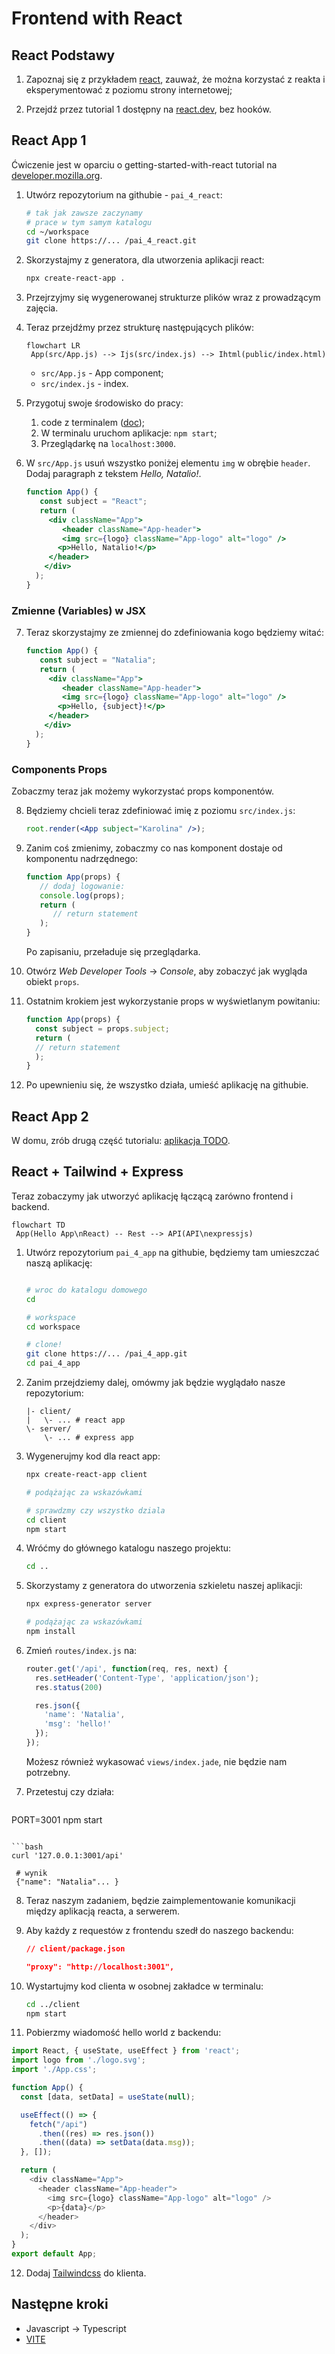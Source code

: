 # Frontend with React

## React Podstawy

1. Zapoznaj się z przykładem [react](react/), zauważ, że można korzystać z reakta i eksperymentować z poziomu strony internetowej;

2. Przejdź przez tutorial 1 dostępny na [react.dev](https://react.dev/learn), bez hooków.

## React App 1

Ćwiczenie jest w oparciu o getting-started-with-react tutorial na [developer.mozilla.org](https://developer.mozilla.org/en-US/docs/Learn/Tools_and_testing/Client-side_JavaScript_frameworks/React_getting_started).

1. Utwórz repozytorium na githubie - `pai_4_react`:

   ```bash
   # tak jak zawsze zaczynamy
   # prace w tym samym katalogu
   cd ~/workspace
   git clone https://... /pai_4_react.git
   ```

2. Skorzystajmy z generatora, dla utworzenia aplikacji react:

   ```bash
   npx create-react-app .
   ```

3. Przejrzyjmy się wygenerowanej strukturze plików wraz z prowadzącym zajęcia.

4. Teraz przejdźmy przez strukturę następujących plików:

   ```mermaid
   flowchart LR
    App(src/App.js) --> Ijs(src/index.js) --> Ihtml(public/index.html)
   ```

   - `src/App.js` - App component;
   - `src/index.js` - index.

5. Przygotuj swoje środowisko do pracy:

   1. code z terminalem ([doc](https://code.visualstudio.com/docs/terminal/basics));
   2. W terminalu uruchom aplikacje: `npm start`;
   3. Przeglądarkę na `localhost:3000`.

6. W `src/App.js` usuń wszystko poniżej elementu `img` w obrębie `header`. Dodaj paragraph z tekstem <i>Hello, Natalio!</i>.

   ```jsx
   function App() {
      const subject = "React";
      return (
        <div className="App">
           <header className="App-header">
           <img src={logo} className="App-logo" alt="logo" />
          <p>Hello, Natalio!</p>
        </header>
       </div>
     );
   }
   ```

### Zmienne (Variables) w JSX

7. Teraz skorzystajmy ze zmiennej do zdefiniowania kogo będziemy witać:

   ```jsx
   function App() {
      const subject = "Natalia";
      return (
        <div className="App">
           <header className="App-header">
           <img src={logo} className="App-logo" alt="logo" />
          <p>Hello, {subject}!</p>
        </header>
       </div>
     );
   }
   ```

### Components Props

Zobaczmy teraz jak możemy wykorzystać props komponentów.

8. Będziemy chcieli teraz zdefiniować imię z poziomu `src/index.js`:

   ```jsx
   root.render(<App subject="Karolina" />);
   ```
9. Zanim coś zmienimy, zobaczmy co nas komponent dostaje od komponentu nadrzędnego:

   ```jsx
   function App(props) {
      // dodaj logowanie:
      console.log(props);
      return (
         // return statement
      );
   }
   ```

   Po zapisaniu, przeładuje się przeglądarka.

10. Otwórz *Web Developer Tools* -> *Console*, aby zobaczyć jak wygląda obiekt `props`.

11. Ostatnim krokiem jest wykorzystanie props w wyświetlanym powitaniu:

    ```jsx
    function App(props) {
      const subject = props.subject;
      return (
      // return statement
      );
    }
    ```

12. Po upewnieniu się, że wszystko działa, umieść aplikację na githubie.

## React App 2

W domu, zrób drugą część tutorialu: [aplikacja TODO](https://developer.mozilla.org/en-US/docs/Learn/Tools_and_testing/Client-side_JavaScript_frameworks/React_todo_list_beginning).

## React + Tailwind + Express

Teraz zobaczymy jak utworzyć aplikację łączącą zarówno frontend i backend.

```mermaid
flowchart TD
 App(Hello App\nReact) -- Rest --> API(API\nexpressjs)
```

1. Utwórz repozytorium `pai_4_app` na githubie, będziemy tam umieszczać naszą aplikację:

   ```bash

   # wroc do katalogu domowego
   cd

   # workspace
   cd workspace

   # clone!
   git clone https://... /pai_4_app.git
   cd pai_4_app
   ```

2. Zanim przejdziemy dalej, omówmy jak będzie wyglądało nasze repozytorium:

   ```
   |- client/
   |   \- ... # react app
   \- server/
       \- ... # express app
   ```

3. Wygenerujmy kod dla react app:

   ```bash
   npx create-react-app client

   # podążając za wskazówkami
   ```

   ```bash
   # sprawdzmy czy wszystko dziala
   cd client
   npm start
   ```

4. Wróćmy do głównego katalogu naszego projektu:

   ```bash
   cd ..
   ```

5. Skorzystamy z generatora do utworzenia szkieletu naszej aplikacji:

   ```bash
   npx express-generator server

   # podążając za wskazówkami
   npm install
   ```

6. Zmień `routes/index.js` na:

   ```javascript
   router.get('/api', function(req, res, next) {
     res.setHeader('Content-Type', 'application/json');
     res.status(200)

     res.json({
       'name': 'Natalia',
       'msg': 'hello!'
     });
   });
   ```

   Możesz również wykasować `views/index.jade`, nie będzie nam potrzebny.

7. Przetestuj czy działa:

   ```bash
  PORT=3001 npm start
   ```

   ```bash
   curl '127.0.0.1:3001/api'

    # wynik
    {"name": "Natalia"... }
   ```

8. Teraz naszym zadaniem, będzie zaimplementowanie komunikacji między aplikacją reacta, a serwerem.

9. Aby każdy z requestów z frontendu szedł do naszego backendu:

    ```json
    // client/package.json

    "proxy": "http://localhost:3001",
    ```

10. Wystartujmy kod clienta w osobnej zakładce w terminalu:


    ```bash
    cd ../client
    npm start
    ```

11. Pobierzmy wiadomość hello world z backendu:

   ```js
   import React, { useState, useEffect } from 'react';
   import logo from './logo.svg';
   import './App.css';

   function App() {
     const [data, setData] = useState(null);

     useEffect(() => {
       fetch("/api")
         .then((res) => res.json())
         .then((data) => setData(data.msg));
     }, []);

     return (
       <div className="App">
         <header className="App-header">
           <img src={logo} className="App-logo" alt="logo" />
           <p>{data}</p>
         </header>
       </div>
     );
   }
   export default App;
   ```
   <!-- https://www.freecodecamp.org/news/how-to-create-a-react-app-with-a-node-backend-the-complete-guide/ -->

12. Dodaj [Tailwindcss](https://tailwindcss.com/docs/guides/create-react-app) do klienta.

## Następne kroki

- Javascript -> Typescript
- [VITE](https://vitejs.dev)
